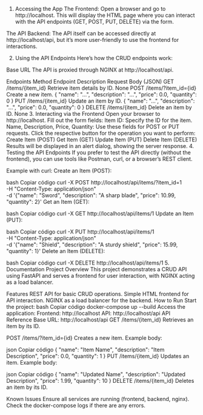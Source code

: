 1. Accessing the App
The Frontend:
Open a browser and go to http://localhost.
This will display the HTML page where you can interact with the API endpoints (GET, POST, PUT, DELETE) via the form.

The API Backend:
The API itself can be accessed directly at http://localhost/api, but it’s more user-friendly to use the frontend for interactions.

2. Using the API Endpoints
Here’s how the CRUD endpoints work:

Base URL
The API is proxied through NGINX at http://localhost/api.

Endpoints
Method	Endpoint	Description	Request Body (JSON)
GET	/items/{item_id}	Retrieve item details by ID.	None
POST	/items/?item_id={id}	Create a new item.	{ "name": "...", "description": "...", "price": 0.0, "quantity": 0 }
PUT	/items/{item_id}	Update an item by ID.	{ "name": "...", "description": "...", "price": 0.0, "quantity": 0 }
DELETE	/items/{item_id}	Delete an item by ID.	None
3. Interacting via the Frontend
Open your browser to http://localhost.
Fill out the form fields:
Item ID: Specify the ID for the item.
Name, Description, Price, Quantity: Use these fields for POST or PUT requests.
Click the respective button for the operation you want to perform:
Create Item (POST)
Get Item (GET)
Update Item (PUT)
Delete Item (DELETE)
Results will be displayed in an alert dialog, showing the server response.
4. Testing the API Endpoints
If you prefer to test the API directly (without the frontend), you can use tools like Postman, curl, or a browser’s REST client.

Example with curl:
Create an Item (POST):

bash
Copiar código
curl -X POST http://localhost/api/items/?item_id=1 \
-H "Content-Type: application/json" \
-d '{"name": "Sword", "description": "A sharp blade", "price": 10.99, "quantity": 2}'
Get an Item (GET):

bash
Copiar código
curl -X GET http://localhost/api/items/1
Update an Item (PUT):

bash
Copiar código
curl -X PUT http://localhost/api/items/1 \
-H "Content-Type: application/json" \
-d '{"name": "Shield", "description": "A sturdy shield", "price": 15.99, "quantity": 1}'
Delete an Item (DELETE):

bash
Copiar código
curl -X DELETE http://localhost/api/items/1
5. Documentation
Project Overview
This project demonstrates a CRUD API using FastAPI and serves a frontend for user interaction, with NGINX acting as a load balancer.

Features
REST API for basic CRUD operations.
Simple HTML frontend for API interaction.
NGINX as a load balancer for the backend.
How to Run
Start the project:
bash
Copiar código
docker-compose up --build
Access the application:
Frontend: http://localhost
API: http://localhost/api
API Reference
Base URL: http://localhost/api
GET /items/{item_id}
Retrieves an item by its ID.

POST /items/?item_id={id}
Creates a new item. Example body:

json
Copiar código
{
  "name": "Item Name",
  "description": "Item Description",
  "price": 0.0,
  "quantity": 1
}
PUT /items/{item_id}
Updates an item. Example body:

json
Copiar código
{
  "name": "Updated Name",
  "description": "Updated Description",
  "price": 1.99,
  "quantity": 10
}
DELETE /items/{item_id}
Deletes an item by its ID.

Known Issues
Ensure all services are running (frontend, backend, nginx).
Check the docker-compose logs if there are any errors.
